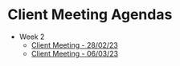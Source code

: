 # Client Meeting Agendas
- Week 2
  - [Client Meeting - 28/02/23](https://docs.google.com/document/d/1nbA6QU6uoadwQZ0PU4GECSqLVYKB_4JoYNaGlYwP8tg/edit?usp=sharing)
  - [Client Meeting - 06/03/23](https://docs.google.com/document/d/1WRitBp4bhx3iKwAUXsKcOS4a6oYRR9p94vu_hqny5NA/edit?usp=sharing)
